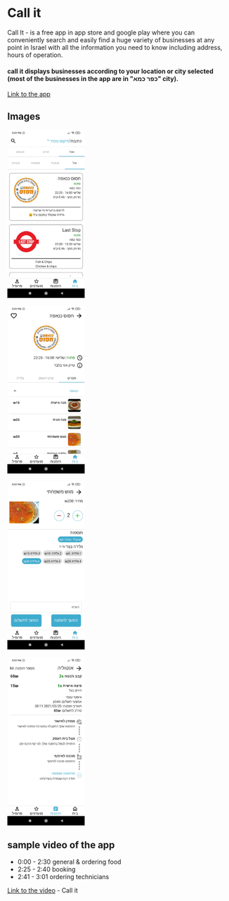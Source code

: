 # Call it

Call It - is a free app in app store and google play where you can conveniently search and easily find a huge variety of businesses at any point in Israel with all the information you need to know including address, hours of operation.

#### call it displays businesses according to your location or city selected (most of the businesses in the app are in "כפר כמא" city).

[Link to the app](http://callit.co.il/?fbclid=IwAR3aHOYiHHyjjsqgcli0h6U7tzSoum9pxF4K_O26wra5FA-pZGX9gmm8MKg)

## Images
<p float="left">
<img src="images/Call It Home.jpg" width="35%" height="35%"  />
  <p/>
<img src="images/Call It Business.jpg" width="35%" height="35%" />
<p/>
<p>
<img src="images/Call It Product.jpg" width="35%" height="35%" />
  <p/>
<img src="images/Call It Order.jpg" width="35%" height="35%" />
<p/>

## sample video of the app
* 0:00 - 2:30 general & ordering food 
* 2:25 - 2:40 booking
* 2:41 - 3:01 ordering technicians

[Link to the video](https://drive.google.com/file/d/1GaexF0SGokLMPjNhClK0tLZ9JsONcyGZ/view?usp=sharing) - Call it

